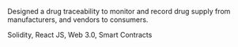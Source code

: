 Designed a drug traceability to monitor and record drug supply from manufacturers, and vendors to consumers.

Solidity, React JS, Web 3.0, Smart Contracts
